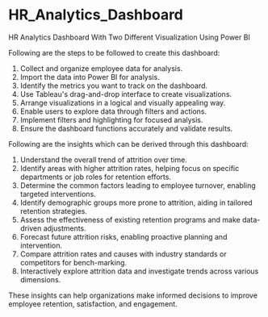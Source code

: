# HR_Analytics_Dashboard
HR Analytics Dashboard With Two Different Visualization Using Power BI

Following are the steps to be followed to create this dashboard:

1. Collect and organize employee data for analysis.
2. Import the data into Power BI for analysis.
3. Identify the metrics you want to track on the dashboard.
4. Use Tableau's drag-and-drop interface to create visualizations.
5. Arrange visualizations in a logical and visually appealing way.
6. Enable users to explore data through filters and actions.
7. Implement filters and highlighting for focused analysis.
8. Ensure the dashboard functions accurately and validate results.

Following are the insights which can be derived through this dashboard:

1. Understand the overall trend of attrition over time.
2. Identify areas with higher attrition rates, helping focus on specific departments or job roles for retention efforts.
3. Determine the common factors leading to employee turnover, enabling targeted interventions.
4. Identify demographic groups more prone to attrition, aiding in tailored retention strategies.
5. Assess the effectiveness of existing retention programs and make data-driven adjustments.
6. Forecast future attrition risks, enabling proactive planning and intervention.
7. Compare attrition rates and causes with industry standards or competitors for bench-marking.
8. Interactively explore attrition data and investigate trends across various dimensions.

These insights can help organizations make informed decisions to improve employee retention, satisfaction, and engagement.
